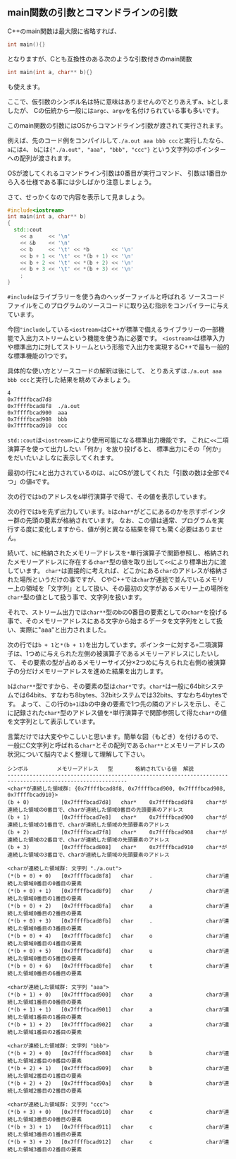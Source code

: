 ## main関数の引数とコマンドラインの引数

C++のmain関数は最大限に省略すれば、

```C++
int main(){}
```

となりますが、Cとも互換性のある次のような引数付きのmain関数


```C++
int main(int a, char** b){}
```

も使えます。

ここで、仮引数のシンボル名は特に意味はありませんのでとりあえず`a`、`b`としましたが、
Cの伝統から一般には`argc`、`argv`を名付けられている事も多いです。

このmain関数の引数にはOSからコマンドライン引数が渡されて実行されます。

例えば、先のコード例をコンパイルして`./a.out aaa bbb ccc`と実行したなら、
`a`には`4`、
`b`には`{"./a.out", "aaa", "bbb", "ccc"}`
という文字列のポインターへの配列が渡されます。

OSが渡してくれるコマンドライン引数は0番目が実行コマンド、
引数は1番目から入る仕様である事には少しばかり注意しましょう。

さて、せっかくなので内容を表示して見ましょう。

```C++
#include<iostream>
int main(int a, char** b)
{
  std::cout
    << a     << '\n'
    << &b    << '\n'
    << b     << '\t' << *b       << '\n'
    << b + 1 << '\t' << *(b + 1) << '\n'
    << b + 2 << '\t' << *(b + 2) << '\n'
    << b + 3 << '\t' << *(b + 3) << '\n'
    ;
}
```

`#include`はライブラリーを使う為のヘッダーファイルと呼ばれる
ソースコードファイルをこのプログラムのソースコードに取り込む指示をコンパイラーに与えています。

今回`"include`している`<iostream>`はC++が標準で備えるライブラリーの一部機能で入出力ストリームという機能を使う為に必要です。
`<iostream>`は標準入力や標準出力に対してストリームという形態で入出力を実現するC++で最も一般的な標準機能の1つです。

具体的な使い方とソースコードの解釈は後にして、
とりあえずは`./a.out aaa bbb ccc`と実行した結果を眺めてみましょう。

```bash
4
0x7ffffbcad7d8
0x7ffffbcad8f8  ./a.out
0x7ffffbcad900  aaa
0x7ffffbcad908  bbb
0x7ffffbcad910  ccc
```

`std::cout`は`<iostream>`により使用可能になる標準出力機能です。
これに`<<`二項演算子を使って出力したい「何か」を放り投げると、
標準出力にその「何か」をだいたいよしなに表示してくれます。

最初の行に`4`と出力されているのは、`a`にOSが渡してくれた「引数の数は全部で4つ」の値`4`です。

次の行では`b`のアドレスを`&`単行演算子で得て、その値を表示しています。

次の行では`b`を先ず出力しています。`b`は`char*`がどこにあるのかを示すポインター群の先頭の要素が格納されています。
なお、この値は通常、プログラムを実行する度に変化しますから、値が例と異なる結果を得ても驚く必要はありません。

続いて、`b`に格納されたメモリーアドレスを`*`単行演算子で関節参照し、格納されたメモリーアドレスに存在する`char*`型の値を取り出して`<<`により標準出力に渡しています。
`char*`は直接的に考えれば、どこかにある`char`のアドレスが格納された場所というだけの事ですが、
CやC++では`char`が連続で並んでいるメモリー上の領域を「文字列」として扱い、その最初の文字があるメモリー上の場所を`char*`型の値として扱う事で、文字列を扱います。

それで、ストリーム出力では`char**`型のbの0番目の要素としての`char*`を投げる事で、そのメモリーアドレスにある文字から始まるデータを文字列をとして扱い、実際に"aaa"と出力されました。

次の行では`b + 1`と`*(b + 1)`を出力しています。ポインターに対する`+`二項演算子は、1つめに与えられた左側の被演算子であるメモリーアドレスにしたいして、
その要素の型が占めるメモリーサイズ分×2つめに与えられた右側の被演算子の分だけメモリーアドレスを進めた結果を出力します。

`b`は`char**`型ですから、その要素の型は`char*`です。`char*`は一般に64bitシステムでは64bits、すなわち8bytes、32bitシステムでは32bits、すなわち4bytesです。
よって、この行の`b+1`は`b`の中身の要素で1つ先の隣のアドレスを示し、そこに記録された`char*`型のアドレス値を`*`単行演算子で関節参照して得た`char*`の値を文字列として表示しています。

言葉だけでは大変ややこしいと思います。簡単な図（もどき）を付けるので、
一般にC文字列と呼ばれる`char*`とその配列である`char**`とメモリーアドレスの状況について脳内でよく整理して理解して下さい。

```
シンボル         メモリーアドレス   型       格納されている値  解説
------------------------------------------------------------------------------------------------------------
<char*が連続した領域群: {0x7ffffbcad8f8, 0x7ffffbcad900, 0x7ffffbcad908, 0x7ffffbcad910}>
(b + 0)          [0x7ffffbcad7d8]   char*    0x7ffffbcad8f8    char*が連続した領域の0番目で、charが連続した領域0番目の先頭要素のアドレス
(b + 1)          [0x7ffffbcad7e8]   char*    0x7ffffbcad900    char*が連続した領域の1番目で、charが連続した領域の先頭要素のアドレス
(b + 2)          [0x7ffffbcad7f8]   char*    0x7ffffbcad908    char*が連続した領域の2番目で、charが連続した領域の先頭要素のアドレス
(b + 3)          [0x7ffffbcad808]   char*    0x7ffffbcad910    char*が連続した領域の3番目で、charが連続した領域の先頭要素のアドレス

<charが連続した領域群: 文字列 "./a.out">
(*(b + 0) + 0)   [0x7ffffbcad8f8]   char     .                 charが連続した領域0番目の0番目の要素
(*(b + 0) + 1)   [0x7ffffbcad8f9]   char     /                 charが連続した領域0番目の1番目の要素
(*(b + 0) + 2)   [0x7ffffbcad8fa]   char     a                 charが連続した領域0番目の2番目の要素
(*(b + 0) + 3)   [0x7ffffbcad8fb]   char     .                 charが連続した領域0番目の3番目の要素
(*(b + 0) + 4)   [0x7ffffbcad8fc]   char     o                 charが連続した領域0番目の4番目の要素
(*(b + 0) + 5)   [0x7ffffbcad8fd]   char     u                 charが連続した領域0番目の5番目の要素
(*(b + 0) + 6)   [0x7ffffbcad8fe]   char     t                 charが連続した領域0番目の6番目の要素

<charが連続した領域群: 文字列 "aaa">
(*(b + 1) + 0)   [0x7ffffbcad900]   char     a                 charが連続した領域1番目の0番目の要素
(*(b + 1) + 1)   [0x7ffffbcad901]   char     a                 charが連続した領域1番目の1番目の要素
(*(b + 1) + 2)   [0x7ffffbcad902]   char     a                 charが連続した領域1番目の2番目の要素

<charが連続した領域群: 文字列 "bbb">
(*(b + 2) + 0)   [0x7ffffbcad908]   char     b                 charが連続した領域2番目の0番目の要素
(*(b + 2) + 1)   [0x7ffffbcad909]   char     b                 charが連続した領域2番目の1番目の要素
(*(b + 2) + 2)   [0x7ffffbcad90a]   char     b                 charが連続した領域2番目の2番目の要素

<charが連続した領域群: 文字列 "ccc">
(*(b + 3) + 0)   [0x7ffffbcad910]   char     c                 charが連続した領域3番目の0番目の要素
(*(b + 3) + 1)   [0x7ffffbcad911]   char     c                 charが連続した領域3番目の1番目の要素
(*(b + 3) + 2)   [0x7ffffbcad912]   char     c                 charが連続した領域3番目の2番目の要素
```
